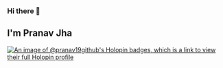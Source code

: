 ### Hi there 👋
## I'm Pranav Jha

[![An image of @pranav19github's Holopin badges, which is a link to view their full Holopin profile](https://holopin.me/pranav19github)](https://holopin.io/@pranav19github)

<!--
**Pranavv-Jha/Pranavv-Jha** is a ✨ _special_ ✨ repository because its `README.md` (this file) appears on your GitHub profile.

Here are some ideas to get you started:

- 🔭 I’m currently working on ...
- 🌱 I’m currently learning ...
- 👯 I’m looking to collaborate on ...
- 🤔 I’m looking for help with ...
- 💬 Ask me about ...
- 📫 How to reach me: ...
- 😄 Pronouns: ...
- ⚡ Fun fact: ...
-->
